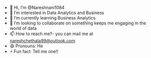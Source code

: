 - 👋 Hi, I’m @Nareshnani1084
- 👀 I’m interested in Data Analytics and Business
- 🌱 I’m currently learning Business Analytics
- 💞️ I’m looking to collaborate on something keeps me engaging in the world of data
- 📫 How to reach me?- you can mail me at nareshchethala99@outlook.com
- 😄 Pronouns: He
- ⚡ Fun fact: Tell me one!!

<!---
Nareshnani1084/Nareshnani1084 is a ✨ special ✨ repository because its `README.md` (this file) appears on your GitHub profile.
You can click the Preview link to take a look at your changes.
--->
